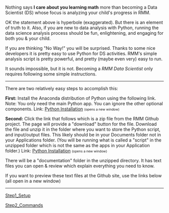 <p>Nothing says <b>I care about you learning math</b> more than becoming a Data Scientist (DS) whose focus is analyzing your child&#039;s progress in RMM.</p>

<p>OK the statement above is hyperbole (exaggerated). But there is an element of truth to it. Also, if you are new to data analysis with Python, running the data science analysis process should be fun, enlightening, and engaging for both you &amp; your child.</p>

<p>If you are thinking "No Way!" you will be surprised. Thanks to some nice developers it is pretty easy to use Python for DS activities. RMM&#039;s simple analysis script is pretty powerful, and pretty (maybe even very) easy to run.</p>

<p>It sounds impossible, but it is not. Becoming a <i>RMM Data Scientist</i> only requires following some simple instructions.</p>

<hr>

<p>There are two relatively easy steps to accomplish this:</p>

<p><b>First:</b> Install the Anaconda distribution of Python using the following link. Note: You only need the main Python app. You can ignore the other optional components. Link: <a target="_blank" href="https://docs.anaconda.com/anaconda/install/">Python Installation</a> <span style="font-size:75%;">(opens a new window)</span></p>

<p><b>Second:</b> Click the link that follows which is a zip file from the RMM Github project. The page will provide a "download" button for the file. Download the file and unzip it in the folder where you want to store the Python script, and input/output files. This likely should be in your Documents folder not in your Applications folder. (You will be running what is called a "script" in the unzipped folder which is not the same as the apps in your Application folder.) Link: <a target="_blank" href="https://github.com/needMoreCoffeeNow/RightMindMath/blob/main/python_analysis_rmm.zip">Python Installation</a> <span style="font-size:75%;">(opens a new window)</span></p>

<p>There will be a "documentation" folder in the unzipped directory. It has text files you can open &amp; review which explain everything you need to know.</p>

<p>If you want to preview these text files at the Github site, use the links below (all open in a new window)</p>

<hr>

<p><a target="_blank" href="https://github.com/needMoreCoffeeNow/RightMindMath/blob/main/python_analysis_rmm/documentation/Step1_Setup.txt">Step1_Setup</a></p>

<p><a target="_blank" href="https://github.com/needMoreCoffeeNow/RightMindMath/blob/main/python_analysis_rmm/documentation/Step2_Commands.txt">Step2_Commands</a></p>
